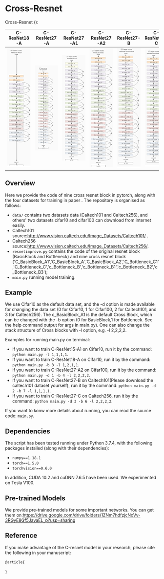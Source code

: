 # Cross-Resnet
Cross-Resnet ():

C-ResNet18-A            |C-ResNet27-A|C-ResNet27-A1  |C-ResNet27-A2            |  C-ResNet27-B            |  C-ResNet27-C            |C-ResNet27-C1
:-------------------------:|:-------------------------:|:-------------------------:|:-------------------------:|:-------------------------:|:-------------------------:|:-------------------------:
![](image/C-ResNet18-A.png)  |![](image/4-4-2222.jpg) |![](image/C-ResNet27-A1.png)|![](image/C-ResNet27-A2.png) |  ![](image/C-ResNet27-B.png) |  ![](image/C-ResNet27-C.png)|![](image/C-ResNet27-C1.png)

## Overview
Here we provide the code of nine cross resnet block in pytorch, along with the four datasets for training in paper . The repository is organised as follows:
- `data/` contains two datasets data (Caltech101 and Caltech256), and others' two datasets cifar10 and cifar100 can download from internet easily.
-  Caltech101 source:http://www.vision.caltech.edu/Image_Datasets/Caltech101/ .
-  Caltech256 source:http://www.vision.caltech.edu/Image_Datasets/Caltech256/.
- `resnetimprove.py` contains the code of the  original resnet block (BasicBlock and Bottleneck) and nine cross resnet block ('C_BasicBlock_A1','C_BasicBlock_A','C_BasicBlock_A2','C_Bottleneck_C1','C_Bottleneck_C','c_Bottleneck_B','c_Bottleneck_B1','c_Bottleneck_B2','c_Bottleneck_B3');
- `main.py` running model training.

## Example
We use Cifar10 as the default data set, and the -d option is made available for changing the data set (0 for Cifar10, 1 for Cifar100, 2 for Caltech101, and 3 for Caltech256). The c_BasicBlock_A1 is the default Cross Block, which can be changed with the -b option (0 for BasicBlock,1 for Bottleneck. See the help command output for args in main.py). One can also change the stack structure of Cross blocks with -l option, e.g. -l 2,2,2,2.

Examples for running main.py on terminal:
  - If you want to train C-ResNet15-A1 on Cifar10, run it by the command: `python main.py -l 1,1,1,1`.
  - If you want to train C-ResNet18-A on Cifar10, run it by the command: `python main.py -b 3 -l 1,2,1,1`.
  - If you want to train C-ResNet27-A2 on Cifar100, run it by the command: `python main.py -d 1 -b 4 -l 2,2,2,2`.
  - If you want to train C-ResNet27-B on Caltech101(Please download the caltech101 dataset yourself), run it by the command: `python main.py -d 2 -b 7 -l 1,1,1,1`.
  - If you want to train C-ResNet27-C on Caltech256, run it by the command: `python main.py -d 3 -b 6 -l 2,2,2,2`.
  
If you want to konw more details about running, you can read the source code:  `main.py`. 

## Dependencies

The script has been tested running under Python 3.7.4, with the following packages installed (along with their dependencies):

- `numpy==1.18.1`
- `torch==1.5.0`
- `torchvision==0.6.0`

In addition, CUDA 10.2 and cuDNN 7.6.5 have been used. We experimented on Tesla V100.
## Pre-trained Models
We provide pre-trained models for some important networks. You can get them on:https://drive.google.com/drive/folders/1ZNm7hdfzjcNoVv-3RGyE8Gf5JavaEL_p?usp=sharing

## Reference
If you make advantage of the C-resnet model in your research, please cite the following in your manuscript:

```
@article{
  
}
```



